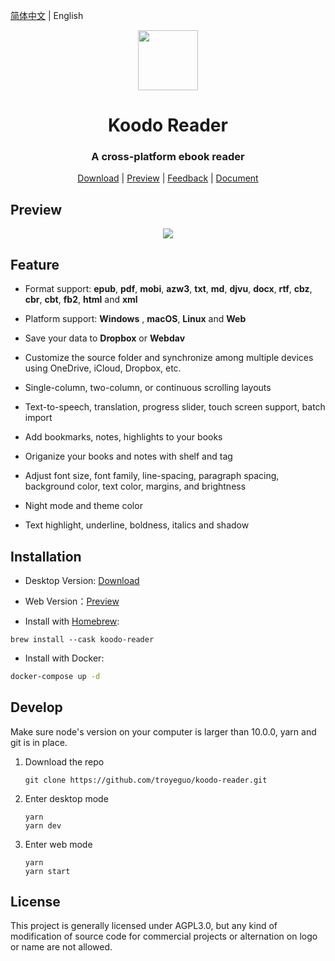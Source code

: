 <div align="left">

[简体中文](https://github.com/troyeguo/koodo-reader/blob/master/README_cn.md) | English

</div>

<div align="center" >
<img src="https://i.loli.net/2021/07/30/ZKNMmz54Q3uqlrW.png" width="96px" height="96px"/>
</div>

<h1 align="center">
  Koodo Reader
</h1>

<h3 align="center">
  A cross-platform ebook reader
</h3>
<div align="center">

[Download](https://koodo.960960.xyz/download) | [Preview](https://reader.960960.xyz) | [Feedback](https://koodo.960960.xyz/support) | [Document](https://www.notion.so/troyeguo/01aaa516687c418499f713d34793b9ad?v=54d51fe1688a4f8ab5784b17e4df3308)

</div>

## Preview

<div align="center">
  <a href="https://github.com/troyeguo/koodo-reader/releases/latest">
    <img src="https://i.loli.net/2021/07/30/p7RlUIBv2LVtTPq.png" >
  </a>
  <br/>
</div>

## Feature

- Format support: **epub**, **pdf**, **mobi**, **azw3**, **txt**, **md**, **djvu**, **docx**, **rtf**, **cbz**, **cbr**, **cbt**, **fb2**, **html** and **xml**

- Platform support: **Windows** , **macOS**, **Linux** and **Web**

- Save your data to **Dropbox** or **Webdav**

- Customize the source folder and synchronize among multiple devices using OneDrive, iCloud, Dropbox, etc.

- Single-column, two-column, or continuous scrolling layouts

- Text-to-speech, translation, progress slider, touch screen support, batch import

- Add bookmarks, notes, highlights to your books

- Origanize your books and notes with shelf and tag

- Adjust font size, font family, line-spacing, paragraph spacing, background color, text color, margins, and brightness

- Night mode and theme color

- Text highlight, underline, boldness, italics and shadow

## Installation

- Desktop Version: [Download](https://koodo.960960.xyz/download)

- Web Version：[Preview](https://reader.960960.xyz)

- Install with [Homebrew](https://brew.sh/):

```shell
brew install --cask koodo-reader
```

- Install with Docker:

```bash
docker-compose up -d
```

## Develop

Make sure node's version on your computer is larger than 10.0.0, yarn and git is in place.

1. Download the repo

   ```
   git clone https://github.com/troyeguo/koodo-reader.git
   ```

2. Enter desktop mode

   ```
   yarn
   yarn dev
   ```

3. Enter web mode

   ```
   yarn
   yarn start
   ```

## License

This project is generally licensed under AGPL3.0, but any kind of modification of source code for commercial projects or alternation on logo or name are not allowed.
